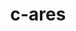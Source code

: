 ---
title: "c-ares"
layout: cache
categories: [package, develop]
meta: {"versions": ["1.15.0"], "compilers": ["apple-clang@=14.0.0", "apple-clang@=14.0.3", "gcc@=11.3.0", "gcc@=7.3.1"], "oss": ["amzn2", "ubuntu22.04", "ventura"], "platforms": ["darwin", "linux"], "targets": ["aarch64", "ivybridge", "x86_64_v3"], "stacks": ["ml-darwin-aarch64-mps", "ml-linux-x86_64-cpu", "ml-linux-x86_64-cuda", "ml-linux-x86_64-rocm", "root"], "num_specs": 16, "num_specs_by_stack": {"root": 16, "ml-darwin-aarch64-mps": 4, "ml-linux-x86_64-cpu": 5, "ml-linux-x86_64-rocm": 5, "ml-linux-x86_64-cuda": 5}}
spec_details: [{"hash": "ojpo4nrnstn3b3kmh7bmu7yr2ieerj37", "compiler": "apple-clang@=14.0.0", "versions": ["1.15.0"], "os": "ventura", "platform": "darwin", "target": "aarch64", "variants": ["build_system=cmake", "build_type=Release", "generator=make", "~ipo"], "stacks": ["root", "ml-darwin-aarch64-mps"], "size": "-", "tarball": "https://binaries.spack.io/develop/build_cache/darwin-ventura-aarch64/apple-clang-14.0.0/c-ares-1.15.0/darwin-ventura-aarch64-apple-clang-14.0.0-c-ares-1.15.0-ojpo4nrnstn3b3kmh7bmu7yr2ieerj37.spack"}, {"hash": "qog3sjepib3bnt2by5out6fsls2omxgm", "compiler": "apple-clang@=14.0.0", "versions": ["1.15.0"], "os": "ventura", "platform": "darwin", "target": "aarch64", "variants": ["build_system=cmake", "build_type=Release", "generator=make", "~ipo"], "stacks": ["root", "ml-darwin-aarch64-mps"], "size": "-", "tarball": "https://binaries.spack.io/develop/build_cache/darwin-ventura-aarch64/apple-clang-14.0.0/c-ares-1.15.0/darwin-ventura-aarch64-apple-clang-14.0.0-c-ares-1.15.0-qog3sjepib3bnt2by5out6fsls2omxgm.spack"}, {"hash": "zo2an7fitvqxi7bjuroxgx2qedu3kkl6", "compiler": "apple-clang@=14.0.0", "versions": ["1.15.0"], "os": "ventura", "platform": "darwin", "target": "aarch64", "variants": ["build_system=cmake", "build_type=Release", "generator=make", "~ipo"], "stacks": ["root", "ml-darwin-aarch64-mps"], "size": "-", "tarball": "https://binaries.spack.io/develop/build_cache/darwin-ventura-aarch64/apple-clang-14.0.0/c-ares-1.15.0/darwin-ventura-aarch64-apple-clang-14.0.0-c-ares-1.15.0-zo2an7fitvqxi7bjuroxgx2qedu3kkl6.spack"}, {"hash": "kk6fqdow3pbsvkgppzhswah2kueyiuzy", "compiler": "apple-clang@=14.0.3", "versions": ["1.15.0"], "os": "ventura", "platform": "darwin", "target": "aarch64", "variants": ["build_system=cmake", "build_type=Release", "generator=make", "~ipo"], "stacks": ["root", "ml-darwin-aarch64-mps"], "size": "-", "tarball": "https://binaries.spack.io/develop/build_cache/darwin-ventura-aarch64/apple-clang-14.0.3/c-ares-1.15.0/darwin-ventura-aarch64-apple-clang-14.0.3-c-ares-1.15.0-kk6fqdow3pbsvkgppzhswah2kueyiuzy.spack"}, {"hash": "j63zhnow2rv2qdefr4bov3257akrxbtz", "compiler": "gcc@=7.3.1", "versions": ["1.15.0"], "os": "amzn2", "platform": "linux", "target": "ivybridge", "variants": ["build_system=cmake", "build_type=RelWithDebInfo", "~ipo"], "stacks": ["root"], "size": "-", "tarball": "https://binaries.spack.io/develop/build_cache/linux-amzn2-ivybridge/gcc-7.3.1/c-ares-1.15.0/linux-amzn2-ivybridge-gcc-7.3.1-c-ares-1.15.0-j63zhnow2rv2qdefr4bov3257akrxbtz.spack"}, {"hash": "m3vt5k6j73pjcvdncu2alrrlgggxmk7p", "compiler": "gcc@=7.3.1", "versions": ["1.15.0"], "os": "amzn2", "platform": "linux", "target": "ivybridge", "variants": ["build_system=cmake", "build_type=RelWithDebInfo", "~ipo"], "stacks": ["root"], "size": "-", "tarball": "https://binaries.spack.io/develop/build_cache/linux-amzn2-ivybridge/gcc-7.3.1/c-ares-1.15.0/linux-amzn2-ivybridge-gcc-7.3.1-c-ares-1.15.0-m3vt5k6j73pjcvdncu2alrrlgggxmk7p.spack"}, {"hash": "6otdbf7wmgcvrfoz2rk3cadevtag25b5", "compiler": "gcc@=7.3.1", "versions": ["1.15.0"], "os": "amzn2", "platform": "linux", "target": "x86_64_v3", "variants": ["build_system=cmake", "build_type=RelWithDebInfo", "~ipo"], "stacks": ["root"], "size": "-", "tarball": "https://binaries.spack.io/develop/build_cache/linux-amzn2-x86_64_v3/gcc-7.3.1/c-ares-1.15.0/linux-amzn2-x86_64_v3-gcc-7.3.1-c-ares-1.15.0-6otdbf7wmgcvrfoz2rk3cadevtag25b5.spack"}, {"hash": "tz4espblhfzozw74mzjprx6coxdyplys", "compiler": "gcc@=7.3.1", "versions": ["1.15.0"], "os": "amzn2", "platform": "linux", "target": "x86_64_v3", "variants": ["build_type=RelWithDebInfo", "~ipo"], "stacks": ["root"], "size": "-", "tarball": "https://binaries.spack.io/develop/build_cache/linux-amzn2-x86_64_v3/gcc-7.3.1/c-ares-1.15.0/linux-amzn2-x86_64_v3-gcc-7.3.1-c-ares-1.15.0-tz4espblhfzozw74mzjprx6coxdyplys.spack"}, {"hash": "md5wbxhhanqpuyv3yyrzp5qmoucteulk", "compiler": "gcc@=7.3.1", "versions": ["1.15.0"], "os": "amzn2", "platform": "linux", "target": "x86_64_v3", "variants": ["build_system=cmake", "build_type=RelWithDebInfo", "generator=make", "~ipo"], "stacks": ["root", "ml-linux-x86_64-cpu", "ml-linux-x86_64-rocm", "ml-linux-x86_64-cuda"], "size": "-", "tarball": "https://binaries.spack.io/develop/build_cache/linux-amzn2-x86_64_v3/gcc-7.3.1/c-ares-1.15.0/linux-amzn2-x86_64_v3-gcc-7.3.1-c-ares-1.15.0-md5wbxhhanqpuyv3yyrzp5qmoucteulk.spack"}, {"hash": "m3zvf5exun2zfjhor7firkto6xs4dmwf", "compiler": "gcc@=7.3.1", "versions": ["1.15.0"], "os": "amzn2", "platform": "linux", "target": "x86_64_v3", "variants": ["build_system=cmake", "build_type=RelWithDebInfo", "~ipo"], "stacks": ["root"], "size": "-", "tarball": "https://binaries.spack.io/develop/build_cache/linux-amzn2-x86_64_v3/gcc-7.3.1/c-ares-1.15.0/linux-amzn2-x86_64_v3-gcc-7.3.1-c-ares-1.15.0-m3zvf5exun2zfjhor7firkto6xs4dmwf.spack"}, {"hash": "zhqf35fdrgtpmnslwt27plutaej2ozh2", "compiler": "gcc@=7.3.1", "versions": ["1.15.0"], "os": "amzn2", "platform": "linux", "target": "x86_64_v3", "variants": ["build_system=cmake", "build_type=RelWithDebInfo", "~ipo"], "stacks": ["root"], "size": "-", "tarball": "https://binaries.spack.io/develop/build_cache/linux-amzn2-x86_64_v3/gcc-7.3.1/c-ares-1.15.0/linux-amzn2-x86_64_v3-gcc-7.3.1-c-ares-1.15.0-zhqf35fdrgtpmnslwt27plutaej2ozh2.spack"}, {"hash": "w2yqslrzdpidwizj7rc6j6nknzcqzxsw", "compiler": "gcc@=7.3.1", "versions": ["1.15.0"], "os": "amzn2", "platform": "linux", "target": "x86_64_v3", "variants": ["build_type=RelWithDebInfo", "~ipo"], "stacks": ["root"], "size": "-", "tarball": "https://binaries.spack.io/develop/build_cache/linux-amzn2-x86_64_v3/gcc-7.3.1/c-ares-1.15.0/linux-amzn2-x86_64_v3-gcc-7.3.1-c-ares-1.15.0-w2yqslrzdpidwizj7rc6j6nknzcqzxsw.spack"}, {"hash": "twmhrotg6wdkiyehxwpb3jiljkwsr54t", "compiler": "gcc@=11.3.0", "versions": ["1.15.0"], "os": "ubuntu22.04", "platform": "linux", "target": "x86_64_v3", "variants": ["build_system=cmake", "build_type=RelWithDebInfo", "generator=make", "~ipo"], "stacks": ["root", "ml-linux-x86_64-cpu", "ml-linux-x86_64-rocm", "ml-linux-x86_64-cuda"], "size": "-", "tarball": "https://binaries.spack.io/develop/build_cache/linux-ubuntu22.04-x86_64_v3/gcc-11.3.0/c-ares-1.15.0/linux-ubuntu22.04-x86_64_v3-gcc-11.3.0-c-ares-1.15.0-twmhrotg6wdkiyehxwpb3jiljkwsr54t.spack"}, {"hash": "yu5ntun7vms4irwd2wr44sgjfthetznw", "compiler": "gcc@=11.3.0", "versions": ["1.15.0"], "os": "ubuntu22.04", "platform": "linux", "target": "x86_64_v3", "variants": ["build_system=cmake", "build_type=Release", "generator=make", "~ipo"], "stacks": ["root", "ml-linux-x86_64-cpu", "ml-linux-x86_64-rocm", "ml-linux-x86_64-cuda"], "size": "-", "tarball": "https://binaries.spack.io/develop/build_cache/linux-ubuntu22.04-x86_64_v3/gcc-11.3.0/c-ares-1.15.0/linux-ubuntu22.04-x86_64_v3-gcc-11.3.0-c-ares-1.15.0-yu5ntun7vms4irwd2wr44sgjfthetznw.spack"}, {"hash": "jqhdundeec4ssncojphk5igzk52v7xwy", "compiler": "gcc@=11.3.0", "versions": ["1.15.0"], "os": "ubuntu22.04", "platform": "linux", "target": "x86_64_v3", "variants": ["build_system=cmake", "build_type=Release", "generator=make", "~ipo"], "stacks": ["root", "ml-linux-x86_64-cpu", "ml-linux-x86_64-rocm", "ml-linux-x86_64-cuda"], "size": "-", "tarball": "https://binaries.spack.io/develop/build_cache/linux-ubuntu22.04-x86_64_v3/gcc-11.3.0/c-ares-1.15.0/linux-ubuntu22.04-x86_64_v3-gcc-11.3.0-c-ares-1.15.0-jqhdundeec4ssncojphk5igzk52v7xwy.spack"}, {"hash": "26igcblzqki2qufbd72q4by3cvpcytfa", "compiler": "gcc@=11.3.0", "versions": ["1.15.0"], "os": "ubuntu22.04", "platform": "linux", "target": "x86_64_v3", "variants": ["build_system=cmake", "build_type=Release", "generator=make", "~ipo"], "stacks": ["root", "ml-linux-x86_64-cpu", "ml-linux-x86_64-rocm", "ml-linux-x86_64-cuda"], "size": "-", "tarball": "https://binaries.spack.io/develop/build_cache/linux-ubuntu22.04-x86_64_v3/gcc-11.3.0/c-ares-1.15.0/linux-ubuntu22.04-x86_64_v3-gcc-11.3.0-c-ares-1.15.0-26igcblzqki2qufbd72q4by3cvpcytfa.spack"}]
---
